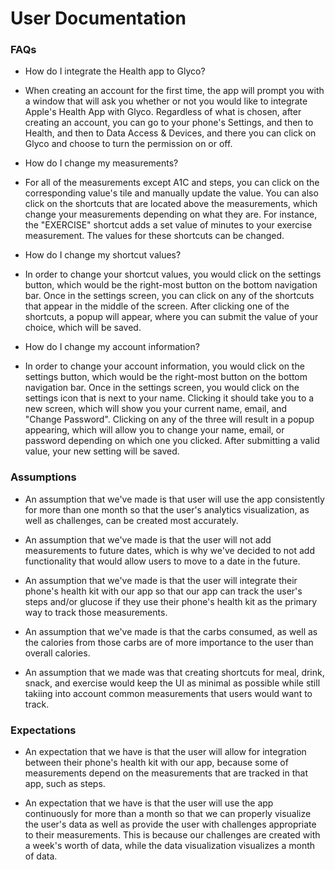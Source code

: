 # User Documentation

### FAQs

* How do I integrate the Health app to Glyco?
* When creating an account for the first time, the app will prompt you with a window that will ask you whether or not you would like to integrate Apple's Health App with Glyco. Regardless of what is chosen, after creating an account, you can go to your phone's Settings, and then to Health, and then to Data Access & Devices, and there you can click on Glyco and choose to turn the permission on or off. 

* How do I change my measurements?
* For all of the measurements except A1C and steps, you can click on the corresponding value's tile and manually update the value. You can also click on the shortcuts that are located above the measurements, which change your measurements depending on what they are. For instance, the "EXERCISE" shortcut adds a set value of minutes to your exercise measurement. The values for these shortcuts can be changed.

* How do I change my shortcut values?
* In order to change your shortcut values, you would click on the settings button, which would be the right-most button on the bottom navigation bar. Once in the settings screen, you can click on any of the shortcuts that appear in the middle of the screen. After clicking one of the shortcuts, a popup will appear, where you can submit the value of your choice, which will be saved. 

* How do I change my account information?
* In order to change your account information, you would click on the settings button, which would be the right-most button on the bottom navigation bar. Once in the settings screen, you would click on the settings icon that is next to your name. Clicking it should take you to a new screen, which will show you your current name, email, and "Change Password". Clicking on any of the three will result in a popup appearing, which will allow you to change your name, email, or password depending on which one you clicked. After submitting a valid value, your new setting will be saved.

### Assumptions
* An assumption that we've made is that user will use the app consistently for more than one month so that the user's analytics visualization, as well as challenges, can be created most accurately.

* An assumption that we've made is that the user will not add measurements to future dates, which is why we've decided to not add functionality that would allow users to move to a date in the future.

* An assumption that we've made is that the user will integrate their phone's health kit with our app so that our app can track the user's steps and/or glucose if they use their phone's health kit as the primary way to track those measurements.

* An assumption that we've made is that the carbs consumed, as well as the calories from those carbs are of more importance to the user than overall calories.

* An assumption that we made was that creating shortcuts for meal, drink, snack, and exercise would keep the UI as minimal as possible while still takiing into account common measurements that users would want to track. 

### Expectations
* An expectation that we have is that the user will allow for integration between their phone's health kit with our app, because some of measurements depend on the measurements that are tracked in that app, such as steps.

* An expectation that we have is that the user will use the app continuously for more than a month so that we can properly visualize the user's data as well as provide the user with challenges appropriate to their measurements. This is because our challenges are created with a week's worth of data, while the data visualization visualizes a month of data.

